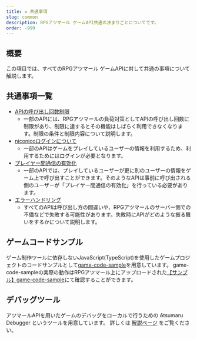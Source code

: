```yaml
---
title: ★ 共通事項
slug: common
description: RPGアツマール ゲームAPI共通の決まりごとについてです。
order: -999
---
```


## 概要

この項目では、すべてのRPGアツマール ゲームAPIに対して共通の事項について解説します。


## 共通事項一覧

- [APIの呼び出し回数制限](/common/rate-limit)
  - 一部のAPIには、RPGアツマールの負荷対策としてAPIの呼び出し回数に制限があり、制限に達するとその機能はしばらく利用できなくなります。制限の条件と制限内容について説明します。
- [niconicoログインについて](/common/login)
  - 一部のAPIはゲームをプレイしているユーザーの情報を利用するため、利用するためにはログインが必要となります。
- [プレイヤー間通信の有効化](/common/interplayer)
  - 一部のAPIでは、プレイしているユーザーが更に別のユーザーの情報をゲーム上で呼び出すことができます。そのようなAPIは事前に呼び出される側のユーザーが「プレイヤー間通信の有効化」を行っている必要があります。
- [エラーハンドリング](/common/errors)
  - すべてのAPIは呼び出し方の間違いや、RPGアツマールのサーバー側での不備などで失敗する可能性があります。失敗時にAPIがどのような振る舞いをするかについて説明します。

## ゲームコードサンプル

ゲーム制作ツールに依存しないJavaScript(TypeScript)を使用したゲームプロジェクトのコードサンプルとして[game-code-sample](https://github.com/atsumaru/game-code-sample)を用意しています。
game-code-sampleの実際の動作はRPGアツマール上にアップロードされた[【サンプル】game-code-sample](https://game.nicovideo.jp/atsumaru/games/gm9765?key=82e2a11047e0)にて確認することができます。

## デバッグツール

アツマールAPIを用いたゲームのデバッグをローカルで行うための Atsumaru Debugger というツールを用意しています。
詳しくは [解説ページ](/download/atsumaru-debugger) をご覧ください。
